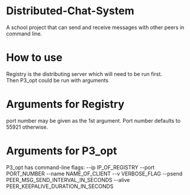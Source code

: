 # Distributed-Chat-System
A school project that can send and receive messages with other peers in command line.

# How to use
Registry is the distributing server which will need to be run first.\
Then P3_opt could be run with arguments

# Arguments for Registry
port number may be given as the 1st argument. Port number defaults to 55921 otherwise.

# Arguments for P3_opt
P3_opt has command-line flags:
--ip IP_OF_REGISTRY
--port PORT_NUMBER
--name NAME_OF_CLIENT
--v VERBOSE_FLAG
--psend PEER_MSG_SEND_INTERVAL_IN_SECONDS
--alive PEER_KEEPALIVE_DURATION_IN_SECONDS
